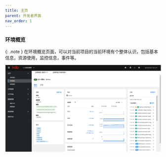 ```yaml
---
title: 主页
parent: 开发者界面
nav_order: 1
---
```


### 环境概览

{: .note }
在环境概览页面，可以对当前项目的当前环境有个整体认识，包括基本信息，资源使用，监控信息，事件等。

![](imgs/env.gif)